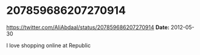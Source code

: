 # 207859686207270914
https://twitter.com/AliAbdaal/status/207859686207270914
**Date:** 2012-05-30

I love shopping online at Republic
